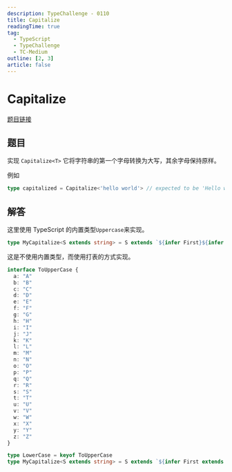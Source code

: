 ```yaml
---
description: TypeChallenge - 0110
title: Capitalize
readingTime: true
tag:
  - TypeScript
  - TypeChallenge
  - TC-Medium
outline: [2, 3]
article: false
---
```

<!-- THIS IS A TEMPLATE -->

# Capitalize
[题目链接](https://tsch.js.org/110)
## 题目

实现 `Capitalize<T>` 它将字符串的第一个字母转换为大写，其余字母保持原样。

例如

```ts
type capitalized = Capitalize<'hello world'> // expected to be 'Hello world'
```

## 解答

这里使用 TypeScript 的内置类型`Uppercase`来实现。

```ts
type MyCapitalize<S extends string> = S extends `${infer First}${infer Rest}` ? `${Uppercase<First>}${Rest}`: S
```

这是不使用内置类型，而使用打表的方式实现。

```ts
interface ToUpperCase {
  a: "A"
  b: "B"
  c: "C"
  d: "D"
  e: "E"
  f: "F"
  g: "G"
  h: "H"
  i: "I"
  j: "J"
  k: "K"
  l: "L"
  m: "M"
  n: "N"
  o: "O"
  p: "P"
  q: "Q"
  r: "R"
  s: "S"
  t: "T"
  u: "U"
  v: "V"
  w: "W"
  x: "X"
  y: "Y"
  z: "Z"
}

type LowerCase = keyof ToUpperCase
type MyCapitalize<S extends string> = S extends `${infer First extends LowerCase}${infer Rest}` ? `${ToUpperCase[First]}${Rest}` : S
```